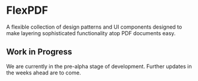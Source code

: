 # FlexPDF

A flexible collection of design patterns and UI components designed to make layering sophisticated functionality atop PDF documents easy.

## Work in Progress

We are currently in the pre-alpha stage of development. Further updates in the weeks ahead are to come.
